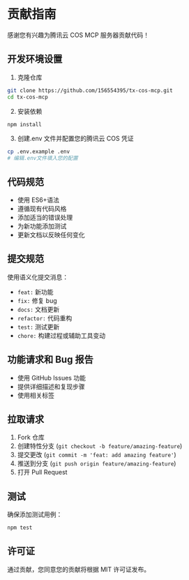 # 贡献指南

感谢您有兴趣为腾讯云 COS MCP 服务器贡献代码！

## 开发环境设置

1. 克隆仓库

```bash
git clone https://github.com/156554395/tx-cos-mcp.git
cd tx-cos-mcp
```

2. 安装依赖

```bash
npm install
```

3. 创建.env 文件并配置您的腾讯云 COS 凭证

```bash
cp .env.example .env
# 编辑.env文件填入您的配置
```

## 代码规范

- 使用 ES6+语法
- 遵循现有代码风格
- 添加适当的错误处理
- 为新功能添加测试
- 更新文档以反映任何变化

## 提交规范

使用语义化提交消息：

- `feat:` 新功能
- `fix:` 修复 bug
- `docs:` 文档更新
- `refactor:` 代码重构
- `test:` 测试更新
- `chore:` 构建过程或辅助工具变动

## 功能请求和 Bug 报告

- 使用 GitHub Issues 功能
- 提供详细描述和复现步骤
- 使用相关标签

## 拉取请求

1. Fork 仓库
2. 创建特性分支 (`git checkout -b feature/amazing-feature`)
3. 提交更改 (`git commit -m 'feat: add amazing feature'`)
4. 推送到分支 (`git push origin feature/amazing-feature`)
5. 打开 Pull Request

## 测试

确保添加测试用例：

```bash
npm test
```

## 许可证

通过贡献，您同意您的贡献将根据 MIT 许可证发布。
